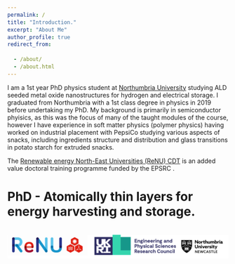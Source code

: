 ```yaml
---
permalink: /
title: "Introduction."
excerpt: "About Me"
author_profile: true
redirect_from: 

  - /about/
  - /about.html
---
```


I am a 1st year PhD physics student at [Northumbria University](https://www.northumbria.ac.uk/) studying ALD seeded metal oxide nanostructures for hydrogen and electrical storage. I graduated from Northumbria with a 1st class degree in physics in 2019 before undertaking my PhD. My background is primarily in semiconductor phyisics, as this was the focus of many of the taught modules of the course, however I have experience in soft matter physics (polymer physics) having worked on industrial placement with PepsiCo studying various aspects of snacks, including ingredients structure and distribution and glass transitions in potato starch for extruded snacks. 

 The [Renewable energy North-East Universities (ReNU) CDT](https://renu.northumbria.ac.uk/) is an added value doctoral training programme funded by the EPSRC . 

PhD - Atomically thin layers for energy harvesting and storage.
======


 <br/><img src='/images/footer.png'>
